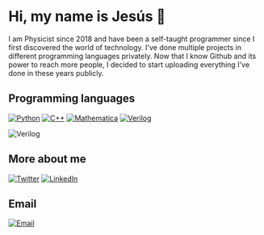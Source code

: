 # Hi, my name is Jesús 👋

I am Physicist since 2018 and have been a self-taught programmer since I first discovered the world of technology. I've done multiple projects in different programming languages ​​privately. Now that I know Github and its power to reach more people, I decided to start uploading everything I've done in these years publicly. 

##  Programming languages
[![Python](https://img.shields.io/badge/Python-blue?style=for-the-badge&logo=python&logoColor=white&labelColor=101010)]()
[![C++](https://img.shields.io/badge/C++-9146FF?style=for-the-badge&logo=cplusplus&logoColor=white&labelColor=101010)]()
[![Mathematica](https://img.shields.io/badge/Mathematica-FF0000?style=for-the-badge&logo=wolframmathematica&logoColor=white&labelColor=101010)]()
[![Verilog](https://img.shields.io/badge/Verilog-FF0000?style=for-the-badge&logo=amd&logoColor=white&labelColor=101010)]()

![Verilog](https://img.shields.io/badge/Hardware-Verilog-labelColor=101010.svg)
##  More about me
[![Twitter](https://img.shields.io/badge/Twitter-@JimenezArias95-1DA1F2?style=for-the-badge&logo=twitter&logoColor=white&labelColor=101010)](https://twitter.com/JimenezArias95)
[![LinkedIn](https://img.shields.io/badge/LinkedIn-jjarias951230-0077B5?style=for-the-badge&logo=linkedin&logoColor=white&labelColor=101010)](https://www.linkedin.com/in/jjarias951230/)

## Email
[![Email](https://img.shields.io/badge/jeans951230@gmail.com-Personal_email-D14836?style=for-the-badge&logo=gmail&logoColor=white&labelColor=101010)](mailto:jeans951230@gmail.com)
